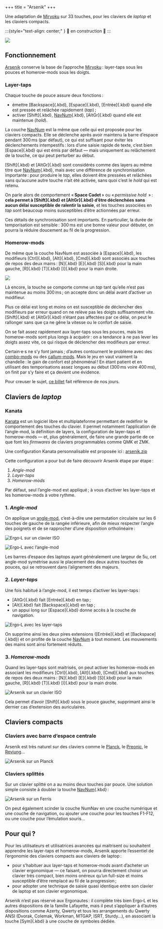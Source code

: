 +++
title = "Arsenik"
+++

Une adaptation de [Miryoku][] sur 33 touches, pour les claviers de <i
lang="en">laptop</i> et les claviers compacts.

:::{style="text-align: center;" }
🚧 en construction 🚧
:::

![](./arsenik_ortho.svg)

<!--more-->


Fonctionnement
-------------------------------------------------------------------------------

[Arsenik][] conserve la base de l’approche [Miryoku][] : layer-taps sous les
pouces et homerow-mods sous les doigts.

### Layer-taps

Chaque touche de pouce assure deux fonctions :

- émettre [Backspace]{.kbd}, [Espace]{.kbd}, [Entrée]{.kbd} quand elle est
  pressée et relâchée rapidement (*tap*) ;
- activer [Shift]{.kbd}, [NavNum]{.kbd}, [AltGr]{.kbd} quand elle est maintenue
  (*hold*).

La couche [NavNum][] est la même que celle qui est proposée pour les claviers
compacts. Elle se déclenche après avoir maintenu la barre d’espace pendant
300 ms (par défaut), ce qui est suffisant pour éviter les déclenchements
intempestifs : lors d’une saisie rapide de texte, c’est bien [Espace]{.kbd} qui
est émis par défaut — mais uniquement au relâchement de la touche, ce qui peut
perturber au début.

[Shift]{.kbd} et [AltGr]{.kbd} sont considérés comme des layers au même titre
que [NavNum]{.kbd}, mais avec une différence de synchronisation importante :
pour produire le *tap*, elles doivent être pressées et relâchées sans qu’aucune
autre touche n’ait été activée, sans quoi c’est le *hold* qui est retenu.

On parle alors de comportement « **Space Cadet** » ou « <i lang="en">permissive
hold </i> » : **cela permet à [Shift]{.kbd} et [AltGr]{.kbd} d’être déclenchées
sans aucun délai susceptible de ralentir la saisie**, et les touches associées
en *tap* sont beaucoup moins susceptibles d’être actionnées par erreur.

Ces détails de synchronisation sont importants. En particulier, la durée de
temporisation est sensible : 300 ms est une bonne valeur pour débuter, on pourra
la réduire doucement au fil de la progression.

### Homerow-mods

De même que la couche NavNum est associée à [Espace]{.kbd}, les modifieurs
[Ctrl]{.kbd}, [Alt]{.kbd}, [Cmd]{.kbd} sont associés aux touches de repos des
deux mains : [N]{.kbd} [E]{.kbd} [S]{.kbd} pour la main gauche, [R]{.kbd}
[T]{.kbd} [I]{.kbd} pour la main droite.

![](hrm.svg)

Là encore, la touche se comporte comme un *tap* tant qu’elle n’est pas maintenue
au moins 300 ms ; on accepte donc un délai avant d’activer un modifieur.

Plus ce délai est long et moins on est susceptible de déclencher des modifieurs
par erreur quand on ne relève pas les doigts suffisamment vite. [Shift]{.kbd} et
[AltGr]{.kbd} n’étant pas affectées par ce délai, on peut le rallonger sans que
ça ne gêne la vitesse ou le confort de saisie.

On se fait assez rapidement aux layer-taps sous les pouces, mais les
homerow-mods sont plus longs à acquérir : on a tendance à ne pas lever les
doigts assez vite, ce qui risque de déclencher des modifieurs par erreur.

Certain·e·s ne s’y font jamais ; d’autres contournent le problème avec des
[combo-mods][] ou des [callum-mods][]. Mais le jeu en vaut vraiment la
chandelle : le gain de confort est phénoménal ! En étant patient et en utilisant
des temporisations assez longues au début (300 ms voire 400 ms), on finit par
s’y faire et ça devient une évidence.

Pour creuser le sujet, [ce billet][precondition] fait référence de nos jours.


Claviers de <i lang="en">laptop</i>
--------------------------------------------------------------------------------

### Kanata

[Kanata][] est un logiciel libre et multiplateforme permettant de redéfinir le
comportement des touches du clavier. Il permet notamment l’application de
l’angle-mod, la définition de layers, la configuration de layer-taps et
homerow-mods — et, plus généralement, de faire une grande partie de ce que font
les <i lang="en">firmwares</i> de claviers programmables comme QMK et ZMK.

Une configuration Kanata personnalisable est proposée ici : [arsenik.zip][]

Cette configuration a pour but de faire découvrir Arsenik étape par étape :

1. <i lang="en">Angle-mod</i>
2. <i lang="en">Layer-taps</i>
3. <i lang="en">Homerow-mods</i>

Par défaut, seul l’angle-mod est appliqué ; à vous d’activer les layer-taps et
les homerow-mods à votre rythme.

### 1. <i lang="en">Angle-mod</i>

On applique un [angle-mod][], c’est-à-dire une permutation circulaire sur les 6
touches de gauche de la rangée inférieure, afin de mieux respecter l’angle des
poignets et de se rapprocher d’une disposition ortholinéaire :

![Ergo‑L sur un clavier ISO](./ergol_iso.svg)

![Ergo‑L avec l’angle-mod](./ergol_isoa.svg)

Les barres d’espace des laptops ayant généralement une largeur de 5u, cet
angle-mod symétrise aussi le placement des deux autres touches de pouces, qui se
retrouvent dans l’alignement des majeurs.

### 2. <i lang="en">Layer-taps</i>

Une fois habitué à l’angle-mod, il est temps d’activer les layer-taps :

- [AltGr]{.kbd} fait [Entrée]{.kbd} en tap ;
- [Alt]{.kbd} fait [Backspace]{.kbd} en tap ;
- un appui long sur [Espace]{.kbd} donne accès à la couche de navigation.

![Ergo‑L avec les layer-taps](./ergol_isoa_lt.svg)

On supprime ainsi les deux pires extensions ([Entrée]{.kbd} et [Backspace]{.kbd})
et on profite de la couche [NavNum][] à tout moment. Les mouvements
des mains sont ainsi fortement réduits.

### 3. <i lang="en">Homerow-mods</i>

Quand les layer-taps sont maitrisés, on peut activer les homerow-mods en
associant les modifieurs [Ctrl]{.kbd}, [Alt]{.kbd}, [Cmd]{.kbd} aux touches de
repos des deux mains : [N]{.kbd} [E]{.kbd} [S]{.kbd} pour la main gauche,
[R]{.kbd} [T]{.kbd} [I]{.kbd} pour la main droite.

![Arsenik sur un clavier ISO](./arsenik_iso.svg)

Cela permet d’avoir [Shift]{.kbd} sous le pouce gauche, supprimant ainsi le
dernier cas d’extension des auriculaires.


Claviers compacts
--------------------------------------------------------------------------------

### Claviers avec barre d’espace centrale

Arsenik est très naturel sur des claviers comme le [Planck][], le [Preonic][],
le [Reviung][]…

![Arsenik sur un [Planck][]](arsenik_planck.svg)

### Claviers splittés

Sur un clavier splitté on a au moins deux touches par pouce. Une solution simple
consiste à doubler la touche [NavNum]{.kbd} :

![Arsenik sur un [Ferris][]](../compacts/3x5_ergol.svg)

On peut également scinder la couche NumNav en une couche numérique et une couche
de navigation, ou ajouter une couche pour les touches F1-F12, ou une couche pour
l’émulation souris…


<!--
Variante « Selenium »
--------------------------------------------------------------------------------

Les claviers disposant de  deux touches par pouce donnent facilement accès à 4
layers. On peut en profiter pour séparer le layer [NavNum][] en un layer de
navigation et un layer numérique.

![Selenium sur un [Ferris][]](selenium.svg)

### Layer « Navigation »

- en main gauche : Tab/S-Tab, précédent/suivant, raccourcis Qwerty usuels
- en main droite : déplacements vimistes, page up/down, home/end, défilement

Cette couche est très orientée pour un usage technique :

- profiter des déplacements « HJKL » de Vim dans n’importe quelle application ;
- faire défiler les suggestions de complétion avec Tab/S-Tab sur les deux doigts
  forts en homerow (comme les JK de Vim).

La paire Tab/S-Tab est pratique aussi pour changer de fenêtre avec [Alt]{.kbd},
d’application avec [Cmd]{.kbd}, d’onglet avec [Ctrl]{.kbd}.

### Layer « NumRow »

- sur la rangée médiane : chiffres
- sur la rangée supérieure : [Shift]{.kbd} + chiffres 
- sur la rangée inférieure :
  - à gauche, touche Typo + chiffres
  - à droite, séparateurs décimaux et de nombres

Cette couche est pensée pour les personnes qui préfèrent taper des nombres à dix
doigts plutôt qu’à trois doigts (pavé numérique), mais elle facilite aussi une
typographie soignée. À noter : la touche [Espace]{.kbd} devient
[Shift]{.kbd}+[Espace]{.kbd} dans ce layer.

### Pourquoi les noms « Arsenik » et « Selenium » ?

C’est une référence aux numéros atomiques de ces deux éléments : 33 et 34
respectivement, correspondant au nombre de touches utilisées. La dualité
arsenic/selenium est une référence cinématographique. <img style="height: 1em"
src="evolution.svg">
-->


Pour qui ?
--------------------------------------------------------------------------------

Pour les utilisateurs et utilisatrices avancées qui maitrisent ou souhaitent
apprendre les layer-taps et homerow-mods, Arsenik apporte l’essentiel de
l’ergonomie des claviers compacts aux claviers de laptop :

- pour s’habituer aux layer-taps et homerow-mods avant d’acheter un clavier
  ergonomique — ce faisant, on pourra directement choisir un clavier très
  compact, bien moins onéreux qu’un full-size et moins susceptible d’être
  remplacé au fil de la progression ;
- pour adopter une technique de saisie quasi identique entre son clavier de
  laptop et son clavier ergonomique.

Arsenik n’est pas réservé aux Ergonautes : il complète très bien Ergo‑L et les
autres dispositions de la famille Lafayette, mais il peut s’appliquer à d’autres
dispositions comme Azerty, Qwerty et tous les arrangements du Qwerty ANSI
(Dvorak, Colemak, Workman, MTGAP, ISRT, Sturdy…), en associant la touche
[Sym]{.kbd} à une couche de symboles dédiée.


[NavNum]:        ../compacts/#layer-navnum
[Selenium]:      #variante-selenium
[arsenik.zip]:   arsenik.zip
[selenium.zip]:  selenium.zip

[Preonic]:       https://olkb.com/collections/preonic
[Planck]:        https://olkb.com/collections/planck
[Reviung]:       https://github.com/gtips/reviung
[Ferris]:        https://github.com/pierrechevalier83/ferris

[Arsenik]:       https://github.com/OneDeadKey/arsenik
[Miryoku]:       https://github.com/manna-harbour/miryoku
[kanata]:        https://github.com/jtroo/kanata
[angle-mod]:     https://colemakmods.github.io/ergonomic-mods/angle.html
[precondition]:  https://precondition.github.io/home-row-mods
[combo-mods]:    https://jasoncarloscox.com/writing/combo-mods/
[Callum-mods]:   https://github.com/qmk/qmk_firmware/blob/user-keymaps-still-present/users/callum/readme.md
